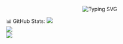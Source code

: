 <p align="center">
  <img src="https://readme-typing-svg.demolab.com?font=Comic+Neue+&weight=600&size=35&duration=2000&pause=350&color=3D83DD&center=true&vCenter=true&random=true&width=500&height=150&lines=+Demonslayerrrr;Mr.Sigma2345;AI+developer;React+%2F+HTML+%2F+SCSS+%2F+JS;Python+%2F+Flask" alt="Typing SVG" />
</p>

📊 GitHub Stats:
![](https://github-readme-stats.vercel.app/api?username=Demonslayerrrr&theme=github_dark&hide_border=true&include_all_commits=false&count_private=false)<br/>
![](https://github-readme-streak-stats.herokuapp.com/?user=Demonslayerrrr&theme=github_dark&hide_border=true)<br/>
![](https://github-readme-stats.vercel.app/api/top-langs/?username=Demonslayerrrr&theme=github_dark&hide_border=true&include_all_commits=false&count_private=false&layout=compact)
